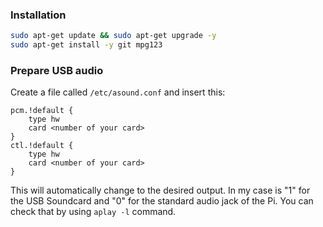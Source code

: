 ### Installation

```sh
sudo apt-get update && sudo apt-get upgrade -y
sudo apt-get install -y git mpg123
```

### Prepare USB audio

Create a file called `/etc/asound.conf` and insert this:

```
pcm.!default {
    type hw
    card <number of your card>
}
ctl.!default {
    type hw
    card <number of your card>
}
```

This will automatically change to the desired output. In my case <number of your card> is "1" for the USB Soundcard and "0" for the standard audio jack of the Pi. You can check that by using `aplay -l` command.

